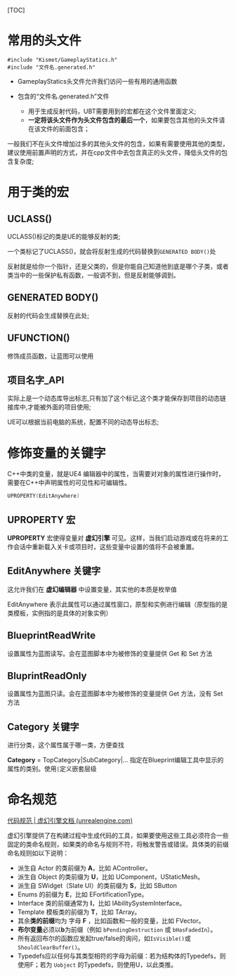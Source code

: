[TOC]

# 常用的头文件

```
#include "Kismet/GameplayStatics.h"
#include "文件名.generated.h"
```

- GameplayStatics头文件允许我们访问一些有用的通用函数

- 包含的“文件名.generated.h”文件

  - 用于生成反射代码，UBT需要用到的宏都在这个文件里面定义;
  - **一定将该头文件作为头文件包含的最后一个**，如果要包含其他的头文件请在该文件的前面包含；

一般我们不在头文件增加过多的其他头文件的包含，如果有需要使用其他的类型，建议使用前置声明的方式，并在cpp文件中去包含真正的头文件，降低头文件的包含复杂度;

  

# 用于类的宏

## UCLASS()

UCLASS()标记的类是UE的能够反射的类;

一个类标记了UCLASS()，就会将反射生成的代码替换到`GENERATED BODY()`处

反射就是给你一个指针，还是父类的，但是你能自己知道他到底是哪个子类，或者类当中的一些保护私有函数，一般调不到，但是反射能够调到。



## GENERATED BODY()

反射的代码会生成替换在此处;



## UFUNCTION()

修饰成员函数，让蓝图可以使用



## 项目名字_API

实际上是一个动态库导出标志,只有加了这个标记,这个类才能保存到项目的动态链接库中,才能被外面的项目使用;

UE可以根据当前电脑的系统，配置不同的动态导出标志;



# 修饰变量的关键字

C++中类的变量，就是UE4 编辑器中的属性，当需要对对象的属性进行操作时，需要在C++中声明属性的可见性和可编辑性。

```cpp
UPROPERTY(EditAnywhere)
```

## UPROPERTY 宏

**UPROPERTY** 宏使得变量对 **虚幻引擎** 可见。这样，当我们启动游戏或在将来的工作会话中重新载入关卡或项目时，这些变量中设置的值将不会被重置。



## EditAnywhere 关键字

这允许我们在 **虚幻编辑器** 中设置变量，其实他的本质是枚举值

EditAnywhere 表示此属性可以通过属性窗口，原型和实例进行编辑（原型指的是类模板，实例指的是具体的对象实例）



## BlueprintReadWrite

设置属性为蓝图读写。会在蓝图脚本中为被修饰的变量提供 Get 和 Set 方法



## BluprintReadOnly

设置属性为蓝图只读。会在蓝图脚本中为被修饰的变量提供 Get 方法，没有 Set 方法



## Category 关键字

进行分类，这个属性属于哪一类，方便查找

**Category** = TopCategory|SubCategory|…
指定在Blueprint编辑工具中显示的属性的类别。使用`|`定义嵌套层级



# 命名规范

[代码规范 | 虚幻引擎文档 (unrealengine.com)](https://docs.unrealengine.com/4.26/zh-CN/ProductionPipelines/DevelopmentSetup/CodingStandard/)

虚幻引擎提供了在构建过程中生成代码的工具，如果要使用这些工具必须符合一些固定的类命名规则，如果类的命名与规则不符，将触发警告或错误。具体类的前缀命名规则如以下说明：

- 派生自 Actor 的类前缀为 **A**，比如 AController。
- 派生自 Object 的类前缀为 **U**，比如 UComponent，UStaticMesh。
- 派生自 SWidget（Slate UI）的类前缀为 **S**，比如 SButton
- Enums 的前缀为 **E**，比如 EFortificationType。
- Interface 类的前缀通常为 **I**，比如 IAbilitySystemInterface。
- Template 模板类的前缀为 **T**，比如 TArray。
- 其余**类的前缀**均为 字母 **F** ，比如函数和一般的变量，比如 FVector。
- **布尔变量**必须以**b**为前缀（例如 `bPendingDestruction` 或 `bHasFadedIn`）。
- 所有返回布尔的函数应发起true/false的询问，如`IsVisible()`或`ShouldClearBuffer()`。
- Typedefs应以任何与其类型相符的字母为前缀：若为结构体的Typedefs，则使用F；若为 `Uobject` 的Typedefs，则使用U，以此类推。

